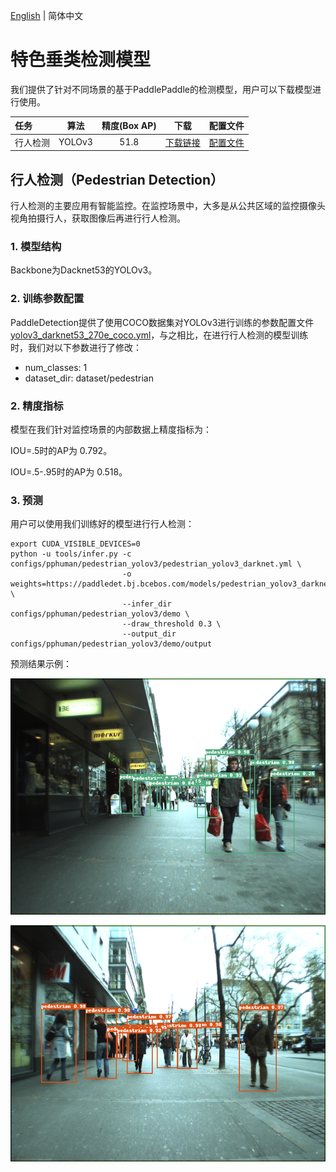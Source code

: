 [English](README.md) | 简体中文
# 特色垂类检测模型

我们提供了针对不同场景的基于PaddlePaddle的检测模型，用户可以下载模型进行使用。

| 任务                 | 算法 | 精度(Box AP) | 下载                                                                                | 配置文件 |
|:---------------------|:---------:|:------:| :---------------------------------------------------------------------------------: | :------:|
| 行人检测 |  YOLOv3  |  51.8  | [下载链接](https://paddledet.bj.bcebos.com/models/pedestrian_yolov3_darknet.pdparams) | [配置文件](https://github.com/PaddlePaddle/PaddleDetection/tree/release/2.6/configs/pphuman/pedestrian_yolov3/pedestrian_yolov3_darknet.yml) |

## 行人检测（Pedestrian Detection）

行人检测的主要应用有智能监控。在监控场景中，大多是从公共区域的监控摄像头视角拍摄行人，获取图像后再进行行人检测。

### 1. 模型结构

Backbone为Dacknet53的YOLOv3。


### 2. 训练参数配置

PaddleDetection提供了使用COCO数据集对YOLOv3进行训练的参数配置文件[yolov3_darknet53_270e_coco.yml](https://github.com/PaddlePaddle/PaddleDetection/blob/release/2.6/configs/yolov3/yolov3_darknet53_270e_coco.yml)，与之相比，在进行行人检测的模型训练时，我们对以下参数进行了修改：

* num_classes: 1
* dataset_dir: dataset/pedestrian

### 2. 精度指标

模型在我们针对监控场景的内部数据上精度指标为：

IOU=.5时的AP为 0.792。

IOU=.5-.95时的AP为 0.518。

### 3. 预测

用户可以使用我们训练好的模型进行行人检测：

```
export CUDA_VISIBLE_DEVICES=0
python -u tools/infer.py -c configs/pphuman/pedestrian_yolov3/pedestrian_yolov3_darknet.yml \
                         -o weights=https://paddledet.bj.bcebos.com/models/pedestrian_yolov3_darknet.pdparams \
                         --infer_dir configs/pphuman/pedestrian_yolov3/demo \
                         --draw_threshold 0.3 \
                         --output_dir configs/pphuman/pedestrian_yolov3/demo/output
```

预测结果示例：

![](../../../docs/images/PedestrianDetection_001.png)

![](../../../docs/images/PedestrianDetection_004.png)
